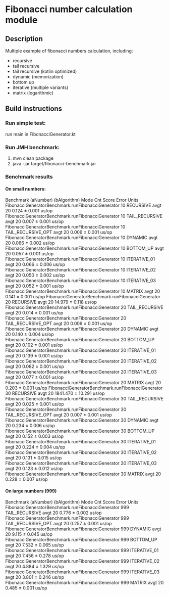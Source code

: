 # Fibonacci number calculation module

## Description

Multiple example of fibonacci numbers calculation, including:

* recursive
* tail recursive
* tail recursive (kotlin optimized)
* dynamic (memorization)
* bottom up
* iterative (multiple variants)
* matrix (logarithmic)

## Build instructions

### Run simple test:

run main in FibonacciGenerator.kt

### Run JMH benchmark:

1. mvn clean package
2. java -jar target/fibonacci-benchmark.jar

### Benchmark results

#### On small numbers:

Benchmark                                          (aNumber)        (bAlgorithm)  Mode  Cnt     Score    Error  Units
FibonacciGeneratorBenchmark.runFibonacciGenerator         10           RECURSIVE  avgt   20     0.124 ±  0.001  us/op
FibonacciGeneratorBenchmark.runFibonacciGenerator         10      TAIL_RECURSIVE  avgt   20     0.007 ±  0.001  us/op
FibonacciGeneratorBenchmark.runFibonacciGenerator         10  TAIL_RECURSIVE_OPT  avgt   20     0.006 ±  0.001  us/op
FibonacciGeneratorBenchmark.runFibonacciGenerator         10             DYNAMIC  avgt   20     0.066 ±  0.002  us/op
FibonacciGeneratorBenchmark.runFibonacciGenerator         10           BOTTOM_UP  avgt   20     0.057 ±  0.001  us/op
FibonacciGeneratorBenchmark.runFibonacciGenerator         10        ITERATIVE_01  avgt   20     0.066 ±  0.006  us/op
FibonacciGeneratorBenchmark.runFibonacciGenerator         10        ITERATIVE_02  avgt   20     0.050 ±  0.002  us/op
FibonacciGeneratorBenchmark.runFibonacciGenerator         10        ITERATIVE_03  avgt   20     0.052 ±  0.001  us/op
FibonacciGeneratorBenchmark.runFibonacciGenerator         10              MATRIX  avgt   20     0.141 ±  0.001  us/op
FibonacciGeneratorBenchmark.runFibonacciGenerator         20           RECURSIVE  avgt   20    14.979 ±  0.118  us/op
FibonacciGeneratorBenchmark.runFibonacciGenerator         20      TAIL_RECURSIVE  avgt   20     0.014 ±  0.001  us/op
FibonacciGeneratorBenchmark.runFibonacciGenerator         20  TAIL_RECURSIVE_OPT  avgt   20     0.006 ±  0.001  us/op
FibonacciGeneratorBenchmark.runFibonacciGenerator         20             DYNAMIC  avgt   20     0.140 ±  0.004  us/op
FibonacciGeneratorBenchmark.runFibonacciGenerator         20           BOTTOM_UP  avgt   20     0.102 ±  0.001  us/op
FibonacciGeneratorBenchmark.runFibonacciGenerator         20        ITERATIVE_01  avgt   20     0.139 ±  0.001  us/op
FibonacciGeneratorBenchmark.runFibonacciGenerator         20        ITERATIVE_02  avgt   20     0.082 ±  0.001  us/op
FibonacciGeneratorBenchmark.runFibonacciGenerator         20        ITERATIVE_03  avgt   20     0.077 ±  0.001  us/op
FibonacciGeneratorBenchmark.runFibonacciGenerator         20              MATRIX  avgt   20     0.203 ±  0.001  us/op
FibonacciGeneratorBenchmark.runFibonacciGenerator         30           RECURSIVE  avgt   20  1841.470 ± 10.291  us/op
FibonacciGeneratorBenchmark.runFibonacciGenerator         30      TAIL_RECURSIVE  avgt   20     0.025 ±  0.001  us/op
FibonacciGeneratorBenchmark.runFibonacciGenerator         30  TAIL_RECURSIVE_OPT  avgt   20     0.007 ±  0.001  us/op
FibonacciGeneratorBenchmark.runFibonacciGenerator         30             DYNAMIC  avgt   20     0.234 ±  0.006  us/op
FibonacciGeneratorBenchmark.runFibonacciGenerator         30           BOTTOM_UP  avgt   20     0.152 ±  0.003  us/op
FibonacciGeneratorBenchmark.runFibonacciGenerator         30        ITERATIVE_01  avgt   20     0.224 ±  0.004  us/op
FibonacciGeneratorBenchmark.runFibonacciGenerator         30        ITERATIVE_02  avgt   20     0.131 ±  0.015  us/op
FibonacciGeneratorBenchmark.runFibonacciGenerator         30        ITERATIVE_03  avgt   20     0.123 ±  0.012  us/op
FibonacciGeneratorBenchmark.runFibonacciGenerator         30              MATRIX  avgt   20     0.228 ±  0.007  us/op

#### On large numbers (999)

Benchmark                                          (aNumber)        (bAlgorithm)  Mode Cnt Score Error Units 
FibonacciGeneratorBenchmark.runFibonacciGenerator        999      TAIL_RECURSIVE  avgt   20  0.776 ± 0.002  us/op
FibonacciGeneratorBenchmark.runFibonacciGenerator        999  TAIL_RECURSIVE_OPT  avgt   20  0.257 ± 0.001  us/op
FibonacciGeneratorBenchmark.runFibonacciGenerator        999             DYNAMIC  avgt   20  9.115 ± 0.045  us/op
FibonacciGeneratorBenchmark.runFibonacciGenerator        999           BOTTOM_UP  avgt   20  7.532 ± 0.065  us/op
FibonacciGeneratorBenchmark.runFibonacciGenerator        999        ITERATIVE_01  avgt   20  7.456 ± 0.278  us/op
FibonacciGeneratorBenchmark.runFibonacciGenerator        999        ITERATIVE_02  avgt   20  4.884 ± 1.329  us/op
FibonacciGeneratorBenchmark.runFibonacciGenerator        999        ITERATIVE_03  avgt   20  3.801 ± 0.246  us/op
FibonacciGeneratorBenchmark.runFibonacciGenerator        999              MATRIX  avgt   20  0.485 ± 0.001  us/op
